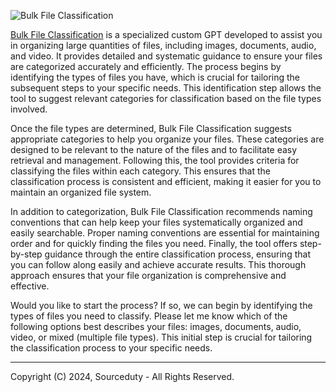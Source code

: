 ![Bulk File Classification](https://github.com/sourceduty/Bulk_File_Classification/assets/123030236/cd6fcbca-36f1-4dea-ae40-c9b238dfe6b5)

[Bulk File Classification](https://chatgpt.com/g/g-z13Z9a5LP-bulk-file-classification) is a specialized custom GPT developed to assist you in organizing large quantities of files, including images, documents, audio, and video. It provides detailed and systematic guidance to ensure your files are categorized accurately and efficiently. The process begins by identifying the types of files you have, which is crucial for tailoring the subsequent steps to your specific needs. This identification step allows the tool to suggest relevant categories for classification based on the file types involved.

Once the file types are determined, Bulk File Classification suggests appropriate categories to help you organize your files. These categories are designed to be relevant to the nature of the files and to facilitate easy retrieval and management. Following this, the tool provides criteria for classifying the files within each category. This ensures that the classification process is consistent and efficient, making it easier for you to maintain an organized file system.

In addition to categorization, Bulk File Classification recommends naming conventions that can help keep your files systematically organized and easily searchable. Proper naming conventions are essential for maintaining order and for quickly finding the files you need. Finally, the tool offers step-by-step guidance through the entire classification process, ensuring that you can follow along easily and achieve accurate results. This thorough approach ensures that your file organization is comprehensive and effective.

Would you like to start the process? If so, we can begin by identifying the types of files you need to classify. Please let me know which of the following options best describes your files: images, documents, audio, video, or mixed (multiple file types). This initial step is crucial for tailoring the classification process to your specific needs.

***
Copyright (C) 2024, Sourceduty - All Rights Reserved.
